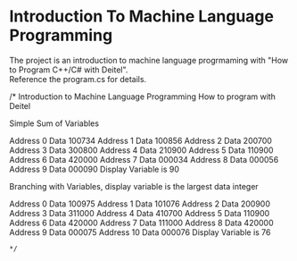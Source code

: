 # Introduction To Machine Language Programming

The project is an introduction to machine language progrmaming with "How to Program C++/C# with Deitel".  
Reference the program.cs for details. 

/*  Introduction to Machine Language Programming How to program with Deitel

 Simple Sum of Variables

 Address 0 Data 100734
 Address 1 Data 100856
 Address 2 Data 200700
 Address 3 Data 300800
 Address 4 Data 210900
 Address 5 Data 110900
 Address 6 Data 420000
 Address 7 Data 000034
 Address 8 Data 000056
 Address 9 Data 000090
Display Variable is 90

 Branching with Variables, display variable is the largest data integer

 Address 0 Data 100975
 Address 1 Data 101076
 Address 2 Data 200900
 Address 3 Data 311000
 Address 4 Data 410700
 Address 5 Data 110900
 Address 6 Data 420000
 Address 7 Data 111000
 Address 8 Data 420000
 Address 9 Data 000075
 Address 10 Data 000076
Display Variable is 76

    */
